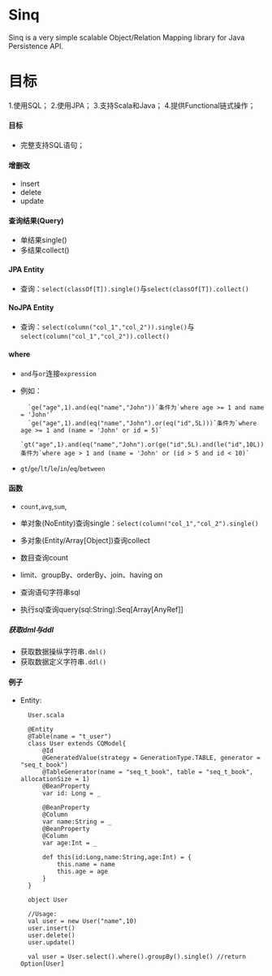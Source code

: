 Sinq
=====
Sinq is a very simple scalable Object/Relation Mapping library for Java Persistence API.

目标
====
1.使用SQL；
2.使用JPA；
3.支持Scala和Java；
4.提供Functional链式操作；

#### 目标
+ 完整支持SQL语句；

#### 增删改
+ insert
+ delete
+ update

#### 查询结果(Query)
+ 单结果single()
+ 多结果collect()

#### JPA Entity
+ 查询：`select(classOf[T]).single()`与`select(classOf[T]).collect()`



#### NoJPA Entity
+ 查询：`select(column("col_1","col_2")).single()`与`select(column("col_1","col_2")).collect()`

#### where
+ `and`与`or`连接`expression`
+ 例如：

        `ge("age",1).and(eq("name","John"))`条件为`where age >= 1 and name = 'John'`
        `ge("age",1).and(eq("name","John").or(eq("id",5L)))`条件为`where age >= 1 and (name = 'John' or id = 5)`
        `gt("age",1).and(eq("name","John").or(ge("id",5L).and(le("id",10L))))`条件为`where age > 1 and (name = 'John' or (id > 5 and id < 10)`

+ `gt`/`ge`/`lt`/`le`/`in`/`eq`/`between`

#### 函数
+ `count`,`avg`,`sum`,

+ 单对象(NoEntity)查询single：`select(column("col_1","col_2").single()`
+ 多对象(Entity/Array[Object])查询collect
+ 数目查询count
+ limit、groupBy、orderBy、join、having on
+ 查询语句字符串sql
+ 执行sql查询query(sql:String):Seq[Array[AnyRef]]

####

##### 获取dml与ddl

+ 获取数据操纵字符串`.dml()`
+ 获取数据定义字符串`.ddl()`

#### 例子
+ Entity:

        User.scala

        @Entity
        @Table(name = "t_user")
        class User extends CQModel{
            @Id
            @GeneratedValue(strategy = GenerationType.TABLE, generator = "seq_t_book")
            @TableGenerator(name = "seq_t_book", table = "seq_t_book", allocationSize = 1)
            @BeanProperty
            var id: Long = _

            @BeanProperty
            @Column
            var name:String = _
            @BeanProperty
            @Column
            var age:Int = _

            def this(id:Long,name:String,age:Int) = {
                this.name = name
                this.age = age
            }
        }

        object User 

        //Usage:
        val user = new User("name",10)
        user.insert()
        user.delete()
        user.update()

        val user = User.select().where().groupBy().single() //return Option[User]

